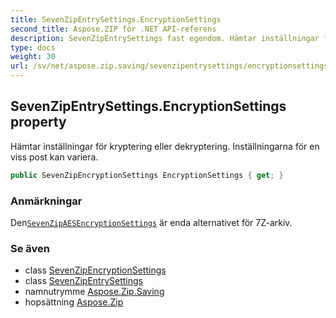 ```yaml
---
title: SevenZipEntrySettings.EncryptionSettings
second_title: Aspose.ZIP för .NET API-referens
description: SevenZipEntrySettings fast egendom. Hämtar inställningar för kryptering eller dekryptering. Inställningarna för en viss post kan variera.
type: docs
weight: 30
url: /sv/net/aspose.zip.saving/sevenzipentrysettings/encryptionsettings/
---
```

## SevenZipEntrySettings.EncryptionSettings property

Hämtar inställningar för kryptering eller dekryptering. Inställningarna för en viss post kan variera.

```csharp
public SevenZipEncryptionSettings EncryptionSettings { get; }
```

### Anmärkningar

Den[`SevenZipAESEncryptionSettings`](../../sevenzipaesencryptionsettings/) är enda alternativet för 7Z-arkiv.

### Se även

* class [SevenZipEncryptionSettings](../../sevenzipencryptionsettings/)
* class [SevenZipEntrySettings](../)
* namnutrymme [Aspose.Zip.Saving](../../sevenzipentrysettings/)
* hopsättning [Aspose.Zip](../../../)


